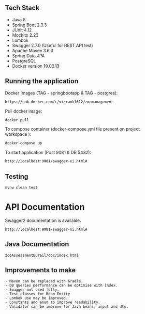 ## Tech Stack

  * Java 8
  * Spring Boot 2.3.3
  * JUnit 4.12
  * Mockito 2.23
  * Lombok
  * Swagger 2.7.0 (Useful for REST API test)
  * Apache Maven 3.6.3
  * Spring Data JPA
  * PostgreSQL
  * Docker version 19.03.13

## Running the application

Docker Images (TAG - springbootapp & TAG - postgres): 

```bash
https://hub.docker.com/r/vikramk1612/zoomanagement
```
Pull docker image: 

```bash
docker pull
```
To compose container (docker-compose.yml file present on project workspace ): 

```bash
docker-compose up
```

To start application (Post 9081 & DB 5432): 

```bash
http://localhost:9081/swagger-ui.html#
```
## Testing

```bash
mvnw clean test
```
# API Documentation

Swagger2 documentation is available.

```
http://localhost:9081/swagger-ui.html#
```

## Java Documentation

```
zooAssessmentEurail/doc/index.html
```

## Improvements to make
```
- Maven can be replaced with Gradle.
- DB queries performance can be optimise with index.
- Swagger not used fully.
- Test classes for Room Entity
- Lombok use may be improved.
- Constants and enum to improve readability.
- Validator can be improve for Java beans, input and dto.
```
